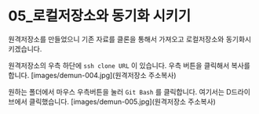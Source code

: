 # 05_로컬저장소와 동기화 시키기
원격저장소를 만들었으니 기존 자료를 클론을 통해서 가져오고 로컬저장소와 동기화시키겠습니다.

원격저장소의 우측 하단에 `ssh clone URL` 이 있습니다. 우측 버튼을 클릭해서 복사를 합니다.
[images/demun-004.jpg](원격저장소 주소복사)

원하는 폴더에서 마우스 우측버튼을 눌러 `Git Bash` 를 클릭합니다. 여기서는 D드라이브에서 클릭했습니다.
[images/demun-005.jpg](원격저장소 주소복사)